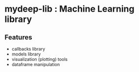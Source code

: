 # mydeep-lib : Machine Learning library

## Features

- callbacks library
- models library
- visualization (plotting) tools
- dataframe manipulation
